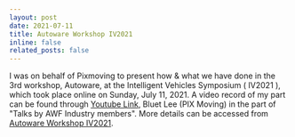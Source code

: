 ```yaml
---
layout: post
date: 2021-07-11
title: Autoware Workshop IV2021
inline: false
related_posts: false
---
```


I was on behalf of Pixmoving to present how & what we have done in the 3rd workshop, Autoware, at the Intelligent Vehicles Symposium ( IV2021 ), which took place online on Sunday, July 11, 2021. 
A video record of my part can be found through [Youtube Link](https://www.youtube.com/watch?v=IOCr6k3kB0g), Bluet Lee (PIX Moving) in the part of "Talks by AWF Industry members". More details can be accessed from [Autoware Workshop IV2021](https://autoware.org/iv2021/).